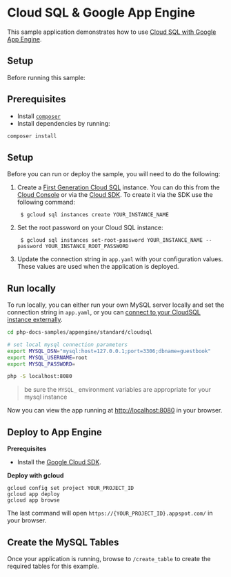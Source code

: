 # Cloud SQL & Google App Engine

This sample application demonstrates how to use [Cloud SQL with Google App Engine](https://cloud.google.com/appengine/docs/php/cloud-sql/).

## Setup

Before running this sample:

## Prerequisites

- Install [`composer`](https://getcomposer.org)
- Install dependencies by running:

```sh
composer install
```

## Setup

Before you can run or deploy the sample, you will need to do the following:

1. Create a [First Generation Cloud SQL](https://cloud.google.com/sql/docs/create-instance) instance. You can do this from the [Cloud Console](https://console.developers.google.com) or via the [Cloud SDK](https://cloud.google.com/sdk). To create it via the SDK use the following command:

        $ gcloud sql instances create YOUR_INSTANCE_NAME

1. Set the root password on your Cloud SQL instance:

        $ gcloud sql instances set-root-password YOUR_INSTANCE_NAME --password YOUR_INSTANCE_ROOT_PASSWORD

1. Update the connection string in `app.yaml` with your configuration values. These values are used when the application is deployed.

## Run locally

To run locally, you can either run your own MySQL server locally and set the connection string in `app.yaml`, or you can [connect to your CloudSQL instance externally](https://cloud.google.com/sql/docs/external#appaccess).

```sh
cd php-docs-samples/appengine/standard/cloudsql

# set local mysql connection parameters
export MYSQL_DSN="mysql:host=127.0.0.1;port=3306;dbname=guestbook"
export MYSQL_USERNAME=root
export MYSQL_PASSWORD=

php -S localhost:8080
```

> be sure the `MYSQL_` environment variables are appropriate for your mysql instance

Now you can view the app running at [http://localhost:8080](http://localhost:8080)
in your browser.

## Deploy to App Engine

**Prerequisites**

- Install the [Google Cloud SDK](https://developers.google.com/cloud/sdk/).

**Deploy with gcloud**

```
gcloud config set project YOUR_PROJECT_ID
gcloud app deploy
gcloud app browse
```

The last command will open `https://{YOUR_PROJECT_ID}.appspot.com/`
in your browser.

## Create the MySQL Tables

Once your application is running, browse to `/create_table` to create the required tables for this example.
